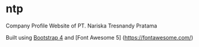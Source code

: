 # ntp
Company Profile Website of PT. Nariska Tresnandy Pratama

Built using [Bootstrap 4](https://getbootstrap.com/) and [Font Awesome 5] (https://fontawesome.com/)

